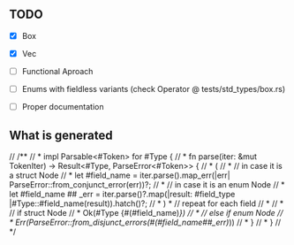 ## TODO
-[X] Box
-[X] Vec
-[ ] Functional Aproach
-[ ] Enums with fieldless variants (check Operator @ tests/std_types/box.rs)
-[ ] Proper documentation



## What is generated
// /**
//  *  impl Parsable<#Token> for #Type {
//  *      fn parse(iter: &mut TokenIter) -> Result<#Type, ParseError<#Token>> {
//  *          (
//  *          // in case it is a struct Node
//  *          let #field_name = iter.parse().map_err(|err| ParseError::from_conjunct_error(err))?;
//  *          // in case it is an enum Node
//  *          let #field_name ## _err = iter.parse()?.map(|result: #field_type |#Type::#field_name(result)).hatch()?;
//  *          ) * // repeat for each field
//  *
//  *          // if struct Node
//  *          Ok(#Type {#(#field_name)*})
//  *          // else if enum Node
//  *          Err(ParseError::from_disjunct_errors(#(#field_name##_err)*))
//  *      }
//  * }
// */